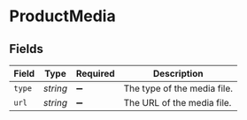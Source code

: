 # ProductMedia


## Fields

| Field                       | Type                        | Required                    | Description                 |
| --------------------------- | --------------------------- | --------------------------- | --------------------------- |
| `type`                      | *string*                    | :heavy_minus_sign:          | The type of the media file. |
| `url`                       | *string*                    | :heavy_minus_sign:          | The URL of the media file.  |